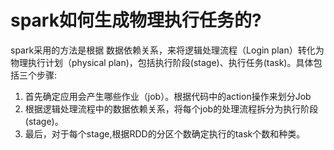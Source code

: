 # **spark如何生成物理执行任务的?**

spark采用的方法是根据 数据依赖关系，来将逻辑处理流程（Login plan）转化为物理执行计划（physical plan)，包括执行阶段(stage)、执行任务(task)。具体包括三个步骤:

1. 首先确定应用会产生哪些作业（job）。根据代码中的action操作来划分Job
2. 根据逻辑处理流程中的数据依赖关系，将每个job的处理流程拆分为执行阶段(stage)。
3. 最后，对于每个stage,根据RDD的分区个数确定执行的task个数和种类。